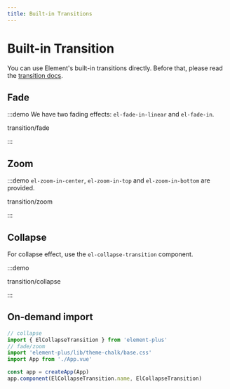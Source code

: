 ```yaml
---
title: Built-in Transitions
---
```


# Built-in Transition

You can use Element's built-in transitions directly.
Before that, please read the [transition docs](https://vuejs.org/v2/api/#transition).

## Fade

:::demo We have two fading effects: `el-fade-in-linear` and `el-fade-in`.

transition/fade

:::

## Zoom

:::demo `el-zoom-in-center`, `el-zoom-in-top` and `el-zoom-in-bottom` are provided.

transition/zoom

:::

## Collapse

For collapse effect, use the `el-collapse-transition` component.

:::demo

transition/collapse

:::

## On-demand import

```ts
// collapse
import { ElCollapseTransition } from 'element-plus'
// fade/zoom
import 'element-plus/lib/theme-chalk/base.css'
import App from './App.vue'

const app = createApp(App)
app.component(ElCollapseTransition.name, ElCollapseTransition)
```
